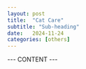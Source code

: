 ```yaml
---
layout: post
title:  "Cat Care"
subtitle: "Sub-heading"
date:   2024-11-24
categories: [others]
---
```


--- CONTENT ---